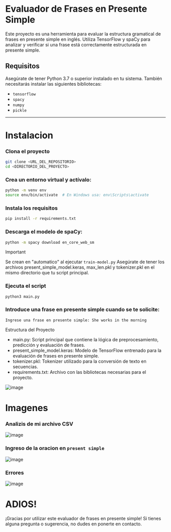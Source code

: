 # Evaluador de Frases en Presente Simple

Este proyecto es una herramienta para evaluar la estructura gramatical de frases en presente simple en inglés. Utiliza TensorFlow y spaCy para analizar y verificar si una frase está correctamente estructurada en presente simple.

## Requisitos

Asegúrate de tener Python 3.7 o superior instalado en tu sistema. También necesitarás instalar las siguientes bibliotecas:

- `tensorflow`
- `spacy`
- `numpy`
- `pickle`

<hr>

# Instalacion


### Clona el proyecto

```bash
git clone <URL_DEL_REPOSITORIO>
cd <DIRECTORIO_DEL_PROYECTO>
```

### Crea un entorno virtual y actívalo:

```bash
python -m venv env
source env/bin/activate  # En Windows usa: env\Scripts\activate
```

### Instala los requisitos

```bash
pip install -r requirements.txt
```

### Descarga el modelo de spaCy:

```bash
python -m spacy download en_core_web_sm
```

> [!IMPORTANT]
> Se crean en "automatico" al ejecutar `train-model.py`
> Asegúrate de tener los archivos present_simple_model.keras, max_len.pkl y tokenizer.pkl en el mismo directorio que tu script principal.


### Ejecuta el script

```bash
python3 main.py
```

### Introduce una frase en presente simple cuando se te solicite:

```plaintext
Ingrese una frase en presente simple: She works in the morning
```

Estructura del Proyecto

* main.py: Script principal que contiene la lógica de preprocesamiento, predicción y evaluación de frases.
* present_simple_model.keras: Modelo de TensorFlow entrenado para la evaluación de frases en presente simple.
* tokenizer.pkl: Tokenizer utilizado para la conversión de texto en secuencias.
* requirements.txt: Archivo con las bibliotecas necesarias para el proyecto.

![image](https://github.com/user-attachments/assets/134d93c4-8e6a-418c-8637-3d6b5ec61524)


# Imagenes

### Analizis de mi archivo CSV

![image](https://github.com/user-attachments/assets/8383bd3a-6eef-49ef-a09e-8c4f538ba182)

### Ingreso de la oracion en ```present simple```

![image](https://github.com/user-attachments/assets/bb2f68a2-9626-487f-b94d-cf1dcfcb46d9)


### Errores 

![image](https://github.com/user-attachments/assets/2f1afaeb-4a84-43c2-8e46-c79446e47cf0)



# ADIOS!

¡Gracias por utilizar este evaluador de frases en presente simple! Si tienes alguna pregunta o sugerencia, no dudes en ponerte en contacto.
